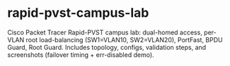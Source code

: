 # rapid-pvst-campus-lab
Cisco Packet Tracer Rapid-PVST campus lab: dual-homed access, per-VLAN root load-balancing (SW1=VLAN10, SW2=VLAN20), PortFast, BPDU Guard, Root Guard. Includes topology, configs, validation steps, and screenshots (failover timing + err-disabled demo).
